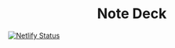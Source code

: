 <div align="center">
    <h1>Note Deck</h1>
</div>

[![Netlify Status](https://api.netlify.com/api/v1/badges/78ea3cde-a4eb-49fa-80cc-2f1efd98429a/deploy-status)](https://app.netlify.com/sites/note-deck/deploys)
